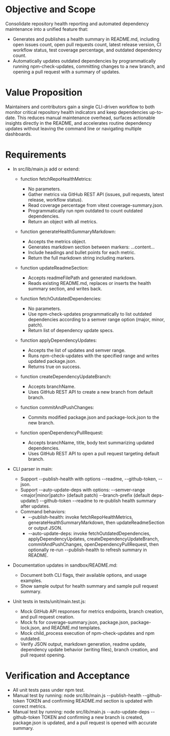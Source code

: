 # Objective and Scope

Consolidate repository health reporting and automated dependency maintenance into a unified feature that:

- Generates and publishes a health summary in README.md, including open issues count, open pull requests count, latest release version, CI workflow status, test coverage percentage, and outdated dependency count.
- Automatically updates outdated dependencies by programmatically running npm-check-updates, committing changes to a new branch, and opening a pull request with a summary of updates.

# Value Proposition

Maintainers and contributors gain a single CLI-driven workflow to both monitor critical repository health indicators and keep dependencies up-to-date. This reduces manual maintenance overhead, surfaces actionable insights directly in the README, and accelerates routine dependency updates without leaving the command line or navigating multiple dashboards.

# Requirements

- In src/lib/main.js add or extend:
  - function fetchRepoHealthMetrics:
    - No parameters.
    - Gather metrics via GitHub REST API (issues, pull requests, latest release, workflow status).
    - Read coverage percentage from vitest coverage-summary.json.
    - Programmatically run npm outdated to count outdated dependencies.
    - Return an object with all metrics.

  - function generateHealthSummaryMarkdown:
    - Accepts the metrics object.
    - Generates markdown section between markers:
      <!-- HEALTH_SUMMARY_START -->
      ...content...
      <!-- HEALTH_SUMMARY_END -->
    - Include headings and bullet points for each metric.
    - Return the full markdown string including markers.

  - function updateReadmeSection:
    - Accepts readmeFilePath and generated markdown.
    - Reads existing README.md, replaces or inserts the health summary section, and writes back.

  - function fetchOutdatedDependencies:
    - No parameters.
    - Use npm-check-updates programmatically to list outdated dependencies according to a semver range option (major, minor, patch).
    - Return list of dependency update specs.

  - function applyDependencyUpdates:
    - Accepts the list of updates and semver range.
    - Runs npm-check-updates with the specified range and writes updated package.json.
    - Returns true on success.

  - function createDependencyUpdateBranch:
    - Accepts branchName.
    - Uses GitHub REST API to create a new branch from default branch.

  - function commitAndPushChanges:
    - Commits modified package.json and package-lock.json to the new branch.

  - function openDependencyPullRequest:
    - Accepts branchName, title, body text summarizing updated dependencies.
    - Uses GitHub REST API to open a pull request targeting default branch.

- CLI parser in main:
  - Support --publish-health with options --readme, --github-token, --json.
  - Support --auto-update-deps with options:
    --semver-range <major|minor|patch> (default patch)
    --branch-prefix <prefix> (default deps-update/)
    --github-token <token>
    --readme <path> to re-publish health summary after updates.
  - Command behaviors:
    - --publish-health: invoke fetchRepoHealthMetrics, generateHealthSummaryMarkdown, then updateReadmeSection or output JSON.
    - --auto-update-deps: invoke fetchOutdatedDependencies, applyDependencyUpdates, createDependencyUpdateBranch, commitAndPushChanges, openDependencyPullRequest, then optionally re-run --publish-health to refresh summary in README.

- Documentation updates in sandbox/README.md:
  - Document both CLI flags, their available options, and usage examples.
  - Show sample output for health summary and sample pull request summary.

- Unit tests in tests/unit/main.test.js:
  - Mock GitHub API responses for metrics endpoints, branch creation, and pull request creation.
  - Mock fs for coverage-summary.json, package.json, package-lock.json, and README.md templates.
  - Mock child_process execution of npm-check-updates and npm outdated.
  - Verify JSON output, markdown generation, readme update, dependency update behavior (writing files), branch creation, and pull request opening.

# Verification and Acceptance

- All unit tests pass under npm test.
- Manual test by running:
  node src/lib/main.js --publish-health --github-token TOKEN
  and confirming README.md section is updated with correct metrics.
- Manual test by running:
  node src/lib/main.js --auto-update-deps --github-token TOKEN
  and confirming a new branch is created, package.json is updated, and a pull request is opened with accurate summary.
